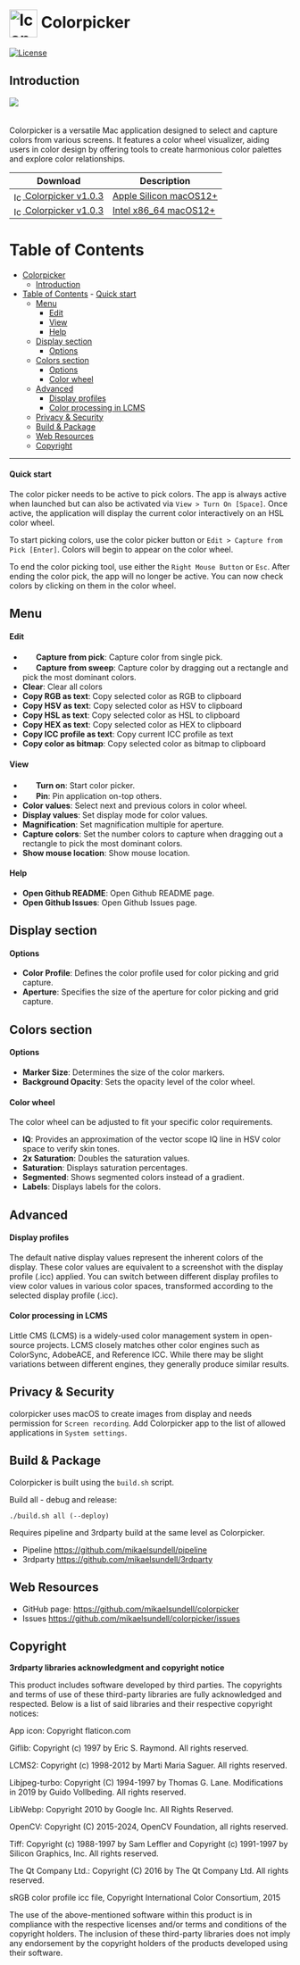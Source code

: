 # <img src="resources/AppIcon.png" valign="middle" alt="Icon" width="50" height="50"> Colorpicker #

[![License](https://img.shields.io/badge/license-BSD%203--Clause-blue.svg?style=flat-square)](https://github.com/mikaelsundell/icloud-snapshot/blob/master/license.md)

Introduction
------------

<img src="resources/Colorpicker.png" style="padding-bottom: 20px;" />

Colorpicker is a versatile Mac application designed to select and capture colors from various screens. It features a color wheel visualizer, aiding users in color design by offering tools to create harmonious color palettes and explore color relationships.

|  Download        | Description |
| ----------------| ----------- |
|  [<img src="resources/Download.png" valign="middle" alt="Icon" width="16" height="16"> Colorpicker v1.0.3](https://github.com/mikaelsundell/colorpicker/releases/download/release-v1.0.3/Colorpicker_macOS12_arm64_release.dmg) | [Apple Silicon macOS12+](https://github.com/mikaelsundell/colorpicker/releases/download/release-v1.0.3/Colorpicker_macOS12_arm64_release.dmg)
|  [<img src="resources/Download.png" valign="middle" alt="Icon" width="16" height="16"> Colorpicker v1.0.3](https://github.com/mikaelsundell/colorpicker/releases/download/release-v1.0.3/Colorpicker_macOS12_x86_64_release.dmg) | [Intel x86_64 macOS12+](https://github.com/mikaelsundell/colorpicker/releases/download/release-v1.0.3/Colorpicker_macOS12_x86_64_release.dmg)

Table of Contents
=================

- [ Colorpicker](#-colorpicker)
  - [Introduction](#introduction)
- [Table of Contents](#table-of-contents)
      - [Quick start](#quick-start)
  - [Menu](#menu)
      - [Edit](#edit)
      - [View](#view)
      - [Help](#help)
  - [Display section](#display-section)
      - [Options](#options)
  - [Colors section](#colors-section)
      - [Options](#options-1)
      - [Color wheel](#color-wheel)
  - [Advanced](#advanced)
      - [Display profiles](#display-profiles)
      - [Color processing in LCMS](#color-processing-in-lcms)
  - [Privacy \& Security](#privacy--security)
  - [Build \& Package](#build--package)
  - [Web Resources](#web-resources)
  - [Copyright](#copyright)
-------------

#### Quick start

The color picker needs to be active to pick colors. The app is always active when launched but can also be activated via `View > Turn On [Space]`. Once active, the application will display the current color interactively on an HSL color wheel. 

To start picking colors, use the color picker button or `Edit > Capture from Pick [Enter]`. Colors will begin to appear on the color wheel. 

To end the color picking tool, use either the `Right Mouse Button` or `Esc`. After ending the color pick, the app will no longer be active. You can now check colors by clicking on them in the color wheel.


Menu
-------------

#### Edit

- <img src="resources/Picker.png" width="16" valign="center" style="padding-right: 4px;" /> **Capture from pick**: Capture color from single pick.
- <img src="resources/Drag.png" width="16" valign="center" style="padding-right: 4px;" /> **Capture from sweep**: Capture color by dragging out a rectangle and pick the most dominant colors.
- **Clear**: Clear all colors
- **Copy RGB as text**: Copy selected color as RGB to clipboard
- **Copy HSV as text**: Copy selected color as HSV to clipboard
- **Copy HSL as text**: Copy selected color as HSL to clipboard
- **Copy HEX as text**: Copy selected color as HEX to clipboard
- **Copy ICC profile as text**: Copy current ICC profile as text
- **Copy color as bitmap**: Copy selected color as bitmap to clipboard

#### View

- <img src="resources/Turnon.png" width="16" valign="center" style="padding-right: 4px;" /> **Turn on**: Start color picker.
- <img src="resources/Pin.png" width="16" valign="center" style="padding-right: 4px;" /> **Pin**: Pin application on-top others.
- **Color values**: Select next and previous colors in color wheel.
- **Display values**: Set display mode for color values.
- **Magnification**: Set magnification multiple for aperture.
- **Capture colors**: Set the number colors to capture when dragging out a rectangle to pick the most dominant colors.
- **Show mouse location**: Show mouse location.
  
#### Help

- **Open Github README**: Open Github README page.
- **Open Github Issues**: Open Github Issues page.

Display section
-------------

#### Options

- **Color Profile**: Defines the color profile used for color picking and grid capture.
- **Aperture**: Specifies the size of the aperture for color picking and grid capture.

Colors section
-------------

#### Options

- **Marker Size**: Determines the size of the color markers.
- **Background Opacity**: Sets the opacity level of the color wheel.

#### Color wheel

The color wheel can be adjusted to fit your specific color requirements.

- **IQ**: Provides an approximation of the vector scope IQ line in HSV color space to verify skin tones.
- **2x Saturation**: Doubles the saturation values.
- **Saturation**: Displays saturation percentages.
- **Segmented**: Shows segmented colors instead of a gradient.
- **Labels**: Displays labels for the colors.

Advanced
-------------
#### Display profiles

The default native display values represent the inherent colors of the display. These color values are equivalent to a screenshot with the display profile (.icc) applied. You can switch between different display profiles to view color values in various color spaces, transformed according to the selected display profile (.icc).

#### Color processing in LCMS

Little CMS (LCMS) is a widely-used color management system in open-source projects. LCMS closely matches other color engines such as ColorSync, AdobeACE, and Reference ICC. While there may be slight variations between different engines, they generally produce similar results.

Privacy & Security
------------------

colorpicker uses macOS to create images from display and needs permission for `Screen recording`. Add Colorpicker app to the list of allowed applications in `System settings`.

Build & Package
------------------
Colorpicker is built using the ```build.sh``` script.

Build all - debug and release:
```shell
./build.sh all (--deploy)
```

Requires pipeline and 3rdparty build at the same level as Colorpicker.

* Pipeline            https://github.com/mikaelsundell/pipeline
* 3rdparty            https://github.com/mikaelsundell/3rdparty

Web Resources
-------------

* GitHub page:        https://github.com/mikaelsundell/colorpicker
* Issues              https://github.com/mikaelsundell/colorpicker/issues

Copyright
---------

**3rdparty libraries acknowledgment and copyright notice**

This product includes software developed by third parties. The copyrights and terms of use of these third-party libraries are fully acknowledged and respected. Below is a list of said libraries and their respective copyright notices:

App icon: Copyright flaticon.com

Giflib: Copyright (c) 1997 by Eric S. Raymond. All rights reserved.

LCMS2: Copyright (c) 1998-2012 by Marti Maria Saguer. All rights reserved.

Libjpeg-turbo: Copyright (C) 1994-1997 by Thomas G. Lane. Modifications in 2019 by Guido Vollbeding. All rights reserved.

LibWebp: Copyright 2010 by Google Inc. All Rights Reserved.

OpenCV: Copyright (C) 2015-2024, OpenCV Foundation, all rights reserved.

Tiff: Copyright (c) 1988-1997 by Sam Leffler and Copyright (c) 1991-1997 by Silicon Graphics, Inc. All rights reserved.

The Qt Company Ltd.: Copyright (C) 2016 by The Qt Company Ltd. All rights reserved.

sRGB color profile icc file, Copyright International Color Consortium, 2015

The use of the above-mentioned software within this product is in compliance with the respective licenses and/or terms and conditions of the copyright holders. The inclusion of these third-party libraries does not imply any endorsement by the copyright holders of the products developed using their software.
